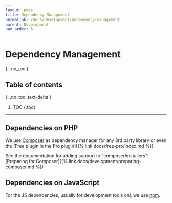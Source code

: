 ```yaml
---
layout: page
title: Dependency Management
permalink: /docs/development/dependency-management
parent: Development
nav_order: 5
---
```


# Dependency Management
{: .no_toc }

## Table of contents
{: .no_toc .text-delta }

1. TOC
{:toc}

---

## Dependencies on PHP

We use [Composer](https://getcomposer.org/) as dependency manager for any 3rd party library or even the [Free plugin in the Pro plugin]({% link docs/free-pro/index.md %}).

See the documentation for adding support to "composer/installers": [Preparing for Composer]({% link docs/development/preparing-composer.md %}) 

## Dependencies on JavaScript

For the JS dependencies, usually for development tools onl, we use [npm](https://www.npmjs.com/).
